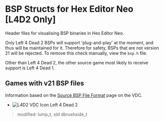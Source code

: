 # BSP Structs for Hex Editor Neo [L4D2 Only]
Header files for visualising BSP binaries in Hex Editor Neo.

Only Left 4 Dead 2 BSPs will support 'plug-and-play' at the moment, and thus will be maintained for it. Therefore for safety, BSPs that are not version 21 will be rejected. To remove this check manually, view the `bsp.h` file.

Other than Left 4 Dead 2, the other source game most likely to receive support is Left 4 Dead 1.  

## Games with v21 BSP files
Information based on the [Source BSP File Format](https://developer.valvesoftware.com/wiki/Source_BSP_File_Format#Versions) page on the VDC.

* ![L4D2 VDC Icon](https://developer.valvesoftware.com/w/images/9/93/L4D2-16px.png) Left 4 Dead 2
> modified: lump_t, old dbrushside_t
